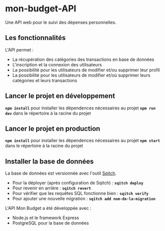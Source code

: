 # mon-budget-API
Une API web pour le suivi des dépenses personnelles.

## Les fonctionnalités
L'API permet :
- La récupération des catégories des transactions en base de données
- L'inscription et la connexion des utilisateurs
- La possibilité pour les utilisateurs de modifier et/ou supprimer leur profil
- La possibilité pour les utilisateurs de modifier et/où supprimer leurs catégories et leurs transactions

## Lancer le projet en développement
**`npm install`** pour installer les dépendences nécessaires au projet
**`npm run dev`** dans le répertoire à la racine du projet

## Lancer le projet en production
**`npm install`** pour installer les dépendences nécessaires au projet
**`npm start`** dans le répertoire à la racine du projet

## Installer la base de données
La base de données est versionnée avec l'outil [Sqitch](https://sqitch.org/).
- Pour la déployer (après configuration de Sqitch) :
**`sqitch deploy`**
- Pour revenir en arrière :
**`sqitch revert`**
- Pour vérifier que les requêtes SQL fonctionne bien :
**`sqitch verify`**
- Pour ajouter une nouvelle migration :
**`sqitch add nom-de-la-migration`**

L'API Mon Budget a été développée avec :
- Node.js et le framework Express
- PostgreSQL pour la base de données

